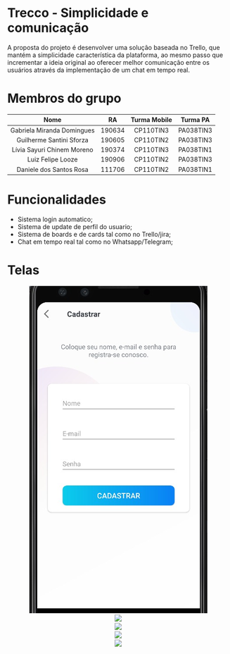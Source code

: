 # Trecco - Simplicidade e comunicação

A proposta do projeto é desenvolver uma solução baseada no Trello, que mantém a simplicidade
característica da plataforma, ao mesmo passo que incrementar a ideia original ao oferecer melhor comunicação
entre os usuários através da implementação de um chat em tempo real.

# Membros do grupo

|Nome                          |RA      |Turma Mobile  |Turma PA |
|:----------------------------:|:------:|:------------:|:-------:|
|Gabriela Miranda Domingues    |190634  |CP110TIN3     |PA038TIN3|
|Guilherme Santini Sforza      |190605  |CP110TIN2     |PA038TIN3|
|Lívia Sayuri Chinem Moreno    |190374  |CP110TIN3     |PA038TIN1|
|Luiz Felipe Looze             |190906  |CP110TIN2     |PA038TIN3|
|Daniele dos Santos Rosa       |111706  |CP110TIN2     |PA038TIN1|

# Funcionalidades
- Sistema login automatico;
- Sistema de update de perfil do usuario;
- Sistema de boards e de cards tal como no Trello/jira;
- Chat em tempo real tal como no Whatsapp/Telegram;

# Telas

  <div align="center">
   <img src="https://github.com/FelipeLooze/Trecco/blob/master/Cadastro.jpeg?raw=true">
  </div>
  
  <div align="center">
   <img src="https://user-images.githubusercontent.com/69463877/138555277-f3ddf800-6f9a-4304-8eb7-be5b035f6ecf.png">
  </div>
  
  <div align="center">
   <img src="https://user-images.githubusercontent.com/69463877/138555277-f3ddf800-6f9a-4304-8eb7-be5b035f6ecf.png">
  </div>
  
  <div align="center">
   <img src="https://user-images.githubusercontent.com/69463877/138555277-f3ddf800-6f9a-4304-8eb7-be5b035f6ecf.png">
  </div>
  
  <div align="center">
   <img src="https://user-images.githubusercontent.com/69463877/138555277-f3ddf800-6f9a-4304-8eb7-be5b035f6ecf.png">
  </div>
